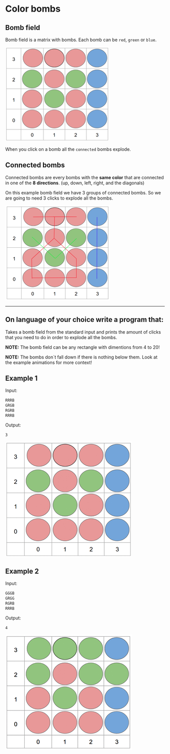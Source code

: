# Color bombs

## Bomb field

Bomb field is a matrix with bombs. Each bomb can be `red`, `green` or `blue`.

![](example31.png)

When you click on a bomb all the `connected` bombs explode. 

## Connected bombs

Connected bombs are every bombs with the **same color** that are connected in one of the **8 directions**. (up, down, left, right, and the diagonals)

On this example bomb field we have 3 groups of connected bombs. So we are going to need 3 clicks to explode all the bombs.

![](example32.png)

---

## On language of your choice write a program that:

Takes a bomb field from the standard input and prints the amount of clicks that you need to do in order to explode all the bombs.

**NOTE:** The bomb field can be any rectangle with dimentions from 4 to 20!

**NOTE:** The bombs don`t fall down if there is nothing below them. Look at the example animations for more context!

## Example 1

Input:
```
RRRB
GRGB
RGRB
RRRB
```

Output:
```
3
```


![](example31.gif)


## Example 2

Input:
```
GGGB
GRGG
RGRB
RRRB
```

Output:
```
4
```

![](example32.gif)
